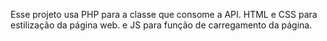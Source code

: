Esse projeto usa PHP para a classe que consome a API. HTML e CSS para estilização da página web. e JS para função de carregamento da página.
